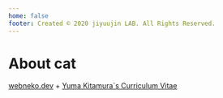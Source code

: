 ```yaml
---
home: false
footer: Created © 2020 jiyuujin LAB. All Rights Reserved.
---
```


# About cat

[webneko.dev](https://webneko.dev/) + [Yuma Kitamura`s Curriculum Vitae](https://github.com/jiyuujin/Curriculum-Vitae)

<social-account />
